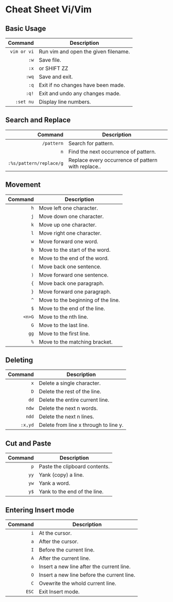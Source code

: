 # Cheat Sheet Vi/Vim

## Basic Usage
Command | Description
-------:|------------
`` vim or vi `` | Run vim and open the given filename.
`` :w `` | Save file.
`` :x `` | or SHIFT ZZ
``:wq`` | Save and exit.
`` :q `` | Exit if no changes have been made.
`` :q! `` | Exit and undo any changes made.
`` :set nu `` | Display line numbers.

## Search and Replace
Command | Description
-------:|------------
`` /pattern `` | Search for pattern.
`` n `` | Find the next occurrence of pattern.
`` :%s/pattern/replace/g `` | Replace every occurrence of pattern with replace..

## Movement
Command | Description
-------:|------------
`` h `` | Move left one character.
`` j `` | Move down one character.
`` k `` | Move up one character.
`` l `` | Move right one character.
`` w `` | Move forward one word.
`` b `` | Move to the start of the word.
`` e `` | Move to the end of the word.
`` ( `` | Move back one sentence.
`` ) `` | Move forward one sentence.
`` { `` | Move back one paragraph.
`` } `` | Move forward one paragraph.
`` ^ `` | Move to the beginning of the line.
`` $ `` | Move to the end of the line.
`` <n>G `` | Move to the nth line.
`` G `` | Move to the last line.
`` gg `` | Move to the first line.
`` % `` | Move to the matching bracket.

## Deleting
Command | Description
-------:|------------
`` x `` | Delete a single character.
`` D `` | Delete the rest of the line.
`` dd `` | Delete the entire current line.
`` ndw `` | Delete the next n words.
`` ndd `` | Delete the next n lines.
`` :x,yd `` | Delete from line x through to line y.

## Cut and Paste
Command | Description
-------:|------------
`` p `` | Paste the clipboard contents.
`` yy `` | Yank (copy) a line.
`` yw `` | Yank a word.
`` y$ `` | Yank to the end of the line.

## Entering Insert mode
Command | Description
-------:|------------
`` i `` | At the cursor.
`` a `` | After the cursor.
`` I `` | Before the current line.
`` A `` | After the current line.
`` o `` | Insert a new line after the current line.
`` O `` | Insert a new line before the current line.
`` C `` | Ovewrite the whold current line.
`` ESC `` | Exit Insert mode.
